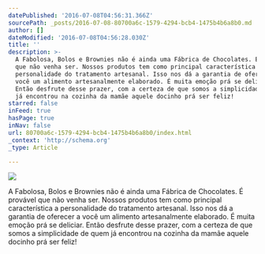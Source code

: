 ```yaml
---
datePublished: '2016-07-08T04:56:31.366Z'
sourcePath: _posts/2016-07-08-80700a6c-1579-4294-bcb4-1475b4b6a8b0.md
author: []
dateModified: '2016-07-08T04:56:28.030Z'
title: ''
description: >-
  A Fabolosa, Bolos e Brownies não é ainda uma Fábrica de Chocolates. É provável
  que não venha ser. Nossos produtos tem como principal característica a
  personalidade do tratamento artesanal. Isso nos dá a garantia de oferecer a
  você um alimento artesanalmente elaborado. É muita emoção prá se deliciar.
  Então desfrute desse prazer, com a certeza de que somos a simplicidade de quem
  já encontrou na cozinha da mamãe aquele docinho prá ser feliz!
starred: false
inFeed: true
hasPage: true
inNav: false
url: 80700a6c-1579-4294-bcb4-1475b4b6a8b0/index.html
_context: 'http://schema.org'
_type: Article

---
```

![](https://the-grid-user-content.s3-us-west-2.amazonaws.com/12882c41-4ffa-4abd-8862-04dd032abbd7.jpg)

A Fabolosa, Bolos e Brownies não é ainda uma Fábrica de Chocolates. É provável que não venha ser. Nossos produtos tem como principal característica a personalidade do tratamento artesanal. Isso nos dá a garantia de oferecer a você um alimento artesanalmente elaborado. É muita emoção prá se deliciar. Então desfrute desse prazer, com a certeza de que somos a simplicidade de quem já encontrou na cozinha da mamãe aquele docinho prá ser feliz!